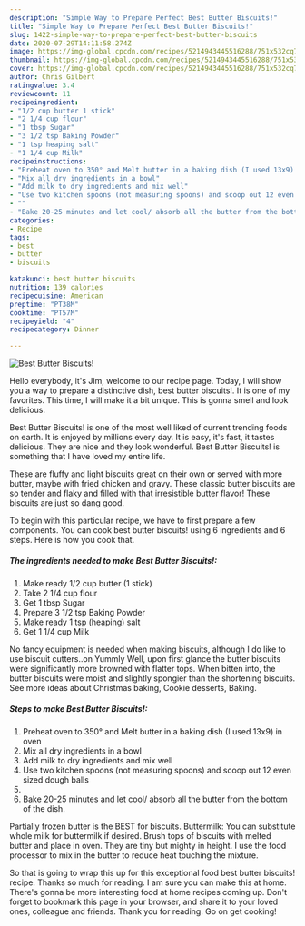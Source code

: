 ```yaml
---
description: "Simple Way to Prepare Perfect Best Butter Biscuits!"
title: "Simple Way to Prepare Perfect Best Butter Biscuits!"
slug: 1422-simple-way-to-prepare-perfect-best-butter-biscuits
date: 2020-07-29T14:11:58.274Z
image: https://img-global.cpcdn.com/recipes/5214943445516288/751x532cq70/best-butter-biscuits-recipe-main-photo.jpg
thumbnail: https://img-global.cpcdn.com/recipes/5214943445516288/751x532cq70/best-butter-biscuits-recipe-main-photo.jpg
cover: https://img-global.cpcdn.com/recipes/5214943445516288/751x532cq70/best-butter-biscuits-recipe-main-photo.jpg
author: Chris Gilbert
ratingvalue: 3.4
reviewcount: 11
recipeingredient:
- "1/2 cup butter 1 stick"
- "2 1/4 cup flour"
- "1 tbsp Sugar"
- "3 1/2 tsp Baking Powder"
- "1 tsp heaping salt"
- "1 1/4 cup Milk"
recipeinstructions:
- "Preheat oven to 350° and Melt butter in a baking dish (I used 13x9) in oven"
- "Mix all dry ingredients in a bowl"
- "Add milk to dry ingredients and mix well"
- "Use two kitchen spoons (not measuring spoons) and scoop out 12 even sized dough balls"
- ""
- "Bake 20-25 minutes and let cool/ absorb all the butter from the bottom of the dish."
categories:
- Recipe
tags:
- best
- butter
- biscuits

katakunci: best butter biscuits 
nutrition: 139 calories
recipecuisine: American
preptime: "PT38M"
cooktime: "PT57M"
recipeyield: "4"
recipecategory: Dinner

---
```



![Best Butter Biscuits!](https://img-global.cpcdn.com/recipes/5214943445516288/751x532cq70/best-butter-biscuits-recipe-main-photo.jpg)

Hello everybody, it's Jim, welcome to our recipe page. Today, I will show you a way to prepare a distinctive dish, best butter biscuits!. It is one of my favorites. This time, I will make it a bit unique. This is gonna smell and look delicious.

Best Butter Biscuits! is one of the most well liked of current trending foods on earth. It is enjoyed by millions every day. It is easy, it's fast, it tastes delicious. They are nice and they look wonderful. Best Butter Biscuits! is something that I have loved my entire life.

These are fluffy and light biscuits great on their own or served with more butter, maybe with fried chicken and gravy. These classic butter biscuits are so tender and flaky and filled with that irresistible butter flavor! These biscuits are just so dang good.


To begin with this particular recipe, we have to first prepare a few components. You can cook best butter biscuits! using 6 ingredients and 6 steps. Here is how you cook that.

<!--inarticleads1-->

##### The ingredients needed to make Best Butter Biscuits!:

1. Make ready 1/2 cup butter (1 stick)
1. Take 2 1/4 cup flour
1. Get 1 tbsp Sugar
1. Prepare 3 1/2 tsp Baking Powder
1. Make ready 1 tsp (heaping) salt
1. Get 1 1/4 cup Milk


No fancy equipment is needed when making biscuits, although I do like to use biscuit cutters..on Yummly Well, upon first glance the butter biscuits were significantly more browned with flatter tops. When bitten into, the butter biscuits were moist and slightly spongier than the shortening biscuits. See more ideas about Christmas baking, Cookie desserts, Baking. 

<!--inarticleads2-->

##### Steps to make Best Butter Biscuits!:

1. Preheat oven to 350° and Melt butter in a baking dish (I used 13x9) in oven
1. Mix all dry ingredients in a bowl
1. Add milk to dry ingredients and mix well
1. Use two kitchen spoons (not measuring spoons) and scoop out 12 even sized dough balls
1. 
1. Bake 20-25 minutes and let cool/ absorb all the butter from the bottom of the dish.


Partially frozen butter is the BEST for biscuits. Buttermilk: You can substitute whole milk for buttermilk if desired. Brush tops of biscuits with melted butter and place in oven. They are tiny but mighty in height. I use the food processor to mix in the butter to reduce heat touching the mixture. 

So that is going to wrap this up for this exceptional food best butter biscuits! recipe. Thanks so much for reading. I am sure you can make this at home. There's gonna be more interesting food at home recipes coming up. Don't forget to bookmark this page in your browser, and share it to your loved ones, colleague and friends. Thank you for reading. Go on get cooking!
